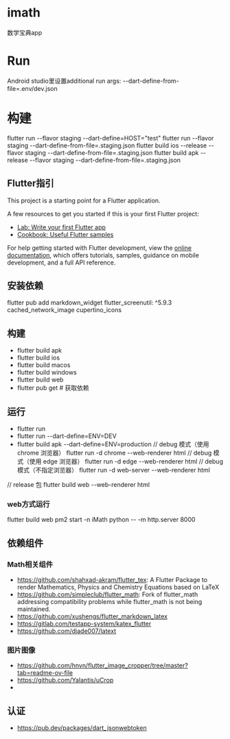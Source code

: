 # imath

数学宝典app

# Run
Android studio里设置additional run args: --dart-define-from-file=.env/dev.json

# 构建
flutter run --flavor staging --dart-define=HOST="test"
flutter run --flavor staging --dart-define-from-file=.staging.json
flutter build ios --release --flavor staging --dart-define-from-file=.staging.json
flutter build apk --release --flavor staging --dart-define-from-file=.staging.json

## Flutter指引

This project is a starting point for a Flutter application.

A few resources to get you started if this is your first Flutter project:

- [Lab: Write your first Flutter app](https://docs.flutter.dev/get-started/codelab)
- [Cookbook: Useful Flutter samples](https://docs.flutter.dev/cookbook)

For help getting started with Flutter development, view the
[online documentation](https://docs.flutter.dev/), which offers tutorials,
samples, guidance on mobile development, and a full API reference.

## 安装依赖
flutter pub add markdown_widget
flutter_screenutil: ^5.9.3
cached_network_image
cupertino_icons

## 构建
- flutter build apk
- flutter build ios
- flutter build macos
- flutter build windows
- flutter build web
- flutter pub get        # 获取依赖
## 运行
- flutter run
- flutter run --dart-define=ENV=DEV
- flutter build apk --dart-define=ENV=production
// debug 模式（使用 chrome 浏览器）
flutter run -d chrome --web-renderer html
// debug 模式（使用 edge 浏览器）
flutter run -d edge --web-renderer html
// debug 模式（不指定浏览器）
flutter run -d web-server --web-renderer html

// release 包
flutter build web --web-renderer html
### web方式运行
flutter build web
pm2 start -n iMath python -- -m http.server 8000

## 依赖组件
### Math相关组件
- https://github.com/shahxad-akram/flutter_tex: A Flutter Package to render Mathematics, Physics and Chemistry Equations based on LaTeX
- https://github.com/simpleclub/flutter_math: Fork of flutter_math addressing compatibility problems while flutter_math is not being maintained.
- https://github.com/xushengs/flutter_markdown_latex
- https://gitlab.com/testapp-system/katex_flutter
- https://github.com/djade007/latext

### 图片图像
- https://github.com/hnvn/flutter_image_cropper/tree/master?tab=readme-ov-file
- https://github.com/Yalantis/uCrop
- 
## 认证
- https://pub.dev/packages/dart_jsonwebtoken
